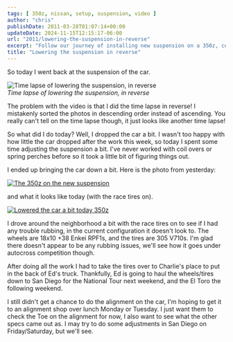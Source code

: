```yaml
---
tags: [ 350z, nissan, setup, suspension, video ]
author: "chris"
publishDate: 2011-03-28T01:07:14+00:00
updateDate: 2024-11-15T12:15:17-06:00
url: "2011/lowering-the-suspension-in-reverse"
excerpt: "Follow our journey of installing new suspension on a 350z, complete with issues, triumphs and insightful photos. Future alignment plans revealed!"
title: "Lowering the suspension in reverse"
---
```


So today I went back at the suspension of the car.

![Time lapse of lowering the suspension, in reverse](https://www.youtube.com/v/l5VsNjtZXKE?hl=en&hd=1)  
*Time lapse of lowering the suspension, in reverse*

The problem with the video is that I did the time lapse in reverse! I mistakenly sorted the photos in descending order instead of ascending. You really can't tell on the time lapse though, it just looks like another time lapse!

So what did I do today? Well, I dropped the car a bit. I wasn't too happy with how little the car dropped after the work this week, so today I spent some time adjusting the suspension a bit. I've never worked with coil overs or spring perches before so it took a little bit of figuring things out.

I ended up bringing the car down a bit. Here is the photo from yesterday:

[![The 350z on the new suspension](https://static.flickr.com/5052/5562928957_b408b15521.jpg)](https://www.flickr.com/photos/17726343@N00/5562928957/)

and what it looks like today (with the race tires on).

[![Lowered the car a bit today 350z](https://static.flickr.com/5023/5566339570_1e92ff79ed.jpg)](https://www.flickr.com/photos/17726343@N00/5566339570/)

I drove around the neighborhood a bit with the race tires on to see if I had any trouble rubbing, in the current configuration it doesn't look to. The wheels are 18x10 +38 Enkei RPF1s, and the tires are 305 V710s. I'm glad there doesn't appear to be any rubbing issues, we'll see how it goes under autocross competition though.

After doing all the work I had to take the tires over to Charlie's place to put in the back of Ed's truck. Thankfully, Ed is going to haul the wheels/tires down to San Diego for the National Tour next weekend, and the El Toro the following weekend.

I still didn't get a chance to do the alignment on the car, I'm hoping to get it to an alignment shop over lunch Monday or Tuesday. I just want them to check the Toe on the alignment for now, I also want to see what the other specs came out as. I may try to do some adjustments in San Diego on Friday/Saturday, but we'll see.
